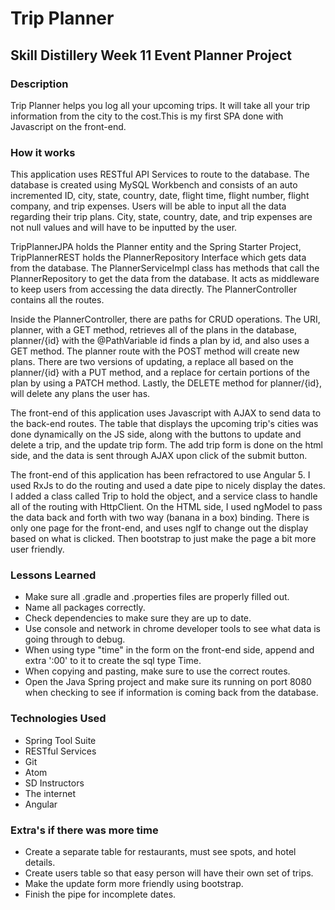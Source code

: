 # Trip Planner

## Skill Distillery Week 11 Event Planner Project

### Description

Trip Planner helps you log all your upcoming trips. It will take all your trip information from the city to the cost.This is my first SPA done with Javascript on the front-end.

### How it works

This application uses RESTful API Services to route to the database. The database is created using MySQL Workbench and consists of an auto incremented ID, city, state, country, date, flight time, flight number, flight company, and trip expenses. Users will be able to input all the data regarding their trip plans. City, state, country, date, and trip expenses are not null values and will have to be inputted by the user.

TripPlannerJPA holds the Planner entity and the Spring Starter Project, TripPlannerREST holds the PlannerRepository Interface which gets data from the database. The PlannerServiceImpl class has methods that call the PlannerRepository to get the data from the database. It acts as middleware to keep users from accessing the data directly. The PlannerController contains all the routes.

Inside the PlannerController, there are paths for CRUD operations. The URI, planner, with a GET method, retrieves all of the plans in the database, planner/{id} with the @PathVariable id finds a plan by id, and also uses a GET method. The planner route with the POST method will create new plans. There are two versions of updating, a replace all based on the planner/{id} with a PUT method, and a replace for certain portions of the plan by using a PATCH method. Lastly, the DELETE method for planner/{id}, will delete any plans the user has.

The front-end of this application uses Javascript with AJAX to send data to the back-end routes. The table that displays the upcoming trip's cities was done dynamically on the JS side, along with the buttons to update and delete a trip, and the update trip form. The add trip form is done on the html side, and the data is sent through AJAX upon click of the submit button.

The front-end of this application has been refractored to use Angular 5. I used RxJs to do the routing and used a date pipe to nicely display the dates. I added a class called Trip to hold the object, and a service class to handle all of the routing with HttpClient. On the HTML side, I used ngModel to pass the data back and forth with two way (banana in a box) binding. There is only one page for the front-end, and uses ngIf to change out the display based on what is clicked. Then bootstrap to just make the page a bit more user friendly.

### Lessons Learned

* Make sure all .gradle and .properties files are properly filled out.
* Name all packages correctly.
* Check dependencies to make sure they are up to date.
* Use console and network in chrome developer tools to see what data is going through to debug.
* When using type "time" in the form on the front-end side, append and extra ':00' to it to create the sql type Time.
* When copying and pasting, make sure to use the correct routes.
* Open the Java Spring project and make sure its running on port 8080 when checking to see if information is coming back from the database.

### Technologies Used

* Spring Tool Suite
* RESTful Services
* Git
* Atom
* SD Instructors
* The internet
* Angular

### Extra's if there was more time

* Create a separate table for restaurants, must see spots, and hotel details.
* Create users table so that easy person will have their own set of trips.
* Make the update form more friendly using bootstrap.
* Finish the pipe for incomplete dates.
